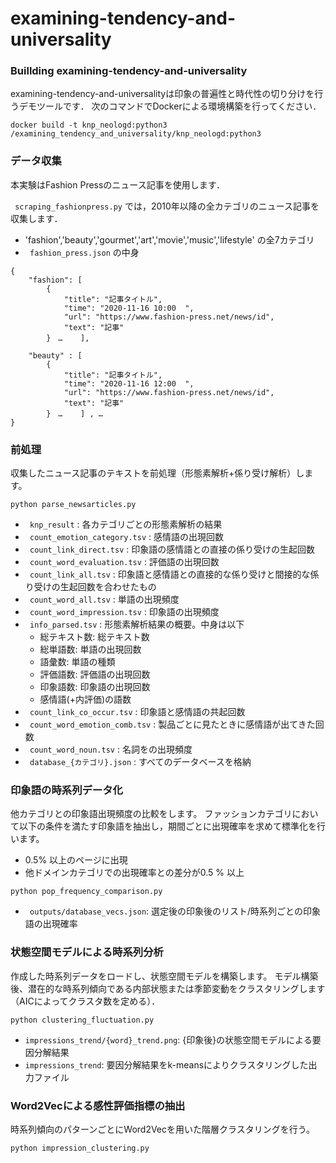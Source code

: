 # examining-tendency-and-universality

### Buillding examining-tendency-and-universality
examining-tendency-and-universalityは印象の普遍性と時代性の切り分けを行うデモツールです．
次のコマンドでDockerによる環境構築を行ってください．

``` 
docker build -t knp_neologd:python3 /examining_tendency_and_universality/knp_neologd:python3
``` 

### データ収集

本実験はFashion Pressのニュース記事を使用します．

``` scraping_fashionpress.py``` では，2010年以降の全カテゴリのニュース記事を収集します．

- 'fashion','beauty','gourmet','art','movie','music','lifestyle' の全7カテゴリ
- ``` fashion_press.json``` の中身
``` 
{
    "fashion": [
        {
            "title": "記事タイトル",
            "time": "2020-11-16 10:00  ",
            "url": "https://www.fashion-press.net/news/id",
            "text": "記事"
        }　…    ], 
        
    "beauty" : [
        {
            "title": "記事タイトル",
            "time": "2020-11-16 12:00  ",
            "url": "https://www.fashion-press.net/news/id",
            "text": "記事"
        }　…    ] , … 
}
``` 

### 前処理

収集したニュース記事のテキストを前処理（形態素解析+係り受け解析）します。

```
python parse_newsarticles.py 
```

- ``` knp_result``` : 各カテゴリごとの形態素解析の結果  
- ``` count_emotion_category.tsv``` : 感情語の出現回数  
- ``` count_link_direct.tsv``` : 印象語の感情語との直接の係り受けの生起回数         
- ``` count_word_evaluation.tsv``` : 評価語の出現回数  
- ``` count_link_all.tsv``` : 印象語と感情語との直接的な係り受けと間接的な係り受けの生起回数を合わせたもの
- ``` count_word_all.tsv``` : 単語の出現頻度
- ``` count_word_impression.tsv``` : 印象語の出現頻度
- ``` info_parsed.tsv``` : 形態素解析結果の概要。中身は以下
    - 総テキスト数: 総テキスト数
    - 総単語数: 単語の出現回数
    - 語彙数: 単語の種類
    - 評価語数: 評価語の出現回数
    - 印象語数: 印象語の出現回数
    - 感情語(+内評価)の語数
- ``` count_link_co_occur.tsv``` : 印象語と感情語の共起回数
- ``` count_word_emotion_comb.tsv``` : 製品ごとに見たときに感情語が出てきた回数
- ``` count_word_noun.tsv``` : 名詞をの出現頻度
- ``` database_{カテゴリ}.json``` : すべてのデータベースを格納


### 印象語の時系列データ化

他カテゴリとの印象語出現頻度の比較をします。
ファッションカテゴリにおいて以下の条件を満たす印象語を抽出し，期間ごとに出現確率を求めて標準化を行います。
- 0.5% 以上のページに出現
- 他ドメインカテゴリでの出現確率との差分が0.5 % 以上

```
python pop_frequency_comparison.py
```

- ``` outputs/database_vecs.json```: 選定後の印象後のリスト/時系列ごとの印象語の出現確率

### 状態空間モデルによる時系列分析

作成した時系列データをロードし、状態空間モデルを構築します。
モデル構築後、潜在的な時系列傾向である内部状態または季節変動をクラスタリングします（AICによってクラスタ数を定める）．

```
python clustering_fluctuation.py
```
- ```impressions_trend/{word}_trend.png```: {印象後}の状態空間モデルによる要因分解結果
- ```impressions_trend```: 要因分解結果をk-meansによりクラスタリングした出力ファイル


### Word2Vecによる感性評価指標の抽出

時系列傾向のパターンごとにWord2Vecを用いた階層クラスタリングを行う。

```
python impression_clustering.py
```